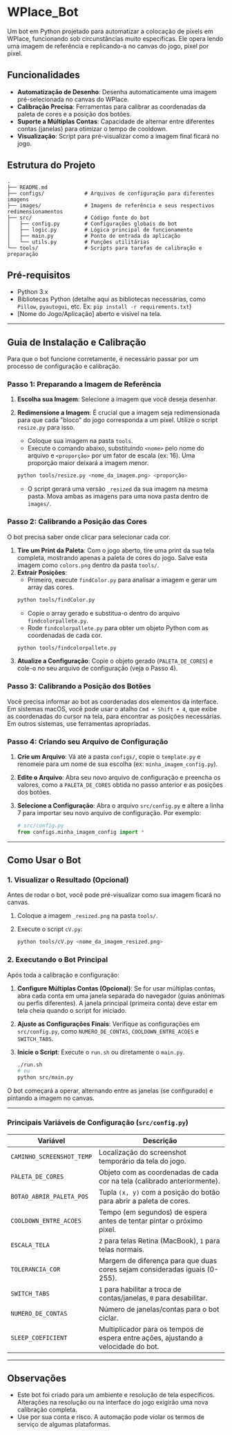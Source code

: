 # WPlace\_Bot

Um bot em Python projetado para automatizar a colocação de pixels em WPlace, funcionando sob circunstâncias muito específicas. Ele opera lendo uma imagem de referência e replicando-a no canvas do jogo, pixel por pixel.

## Funcionalidades

  - **Automatização de Desenho**: Desenha automaticamente uma imagem pré-selecionada no canvas do WPlace.
  - **Calibração Precisa**: Ferramentas para calibrar as coordenadas da paleta de cores e a posição dos botões.
  - **Suporte a Múltiplas Contas**: Capacidade de alternar entre diferentes contas (janelas) para otimizar o tempo de cooldown.
  - **Visualização**: Script para pré-visualizar como a imagem final ficará no jogo.

## Estrutura do Projeto

```
.
├── README.md
├── configs/             # Arquivos de configuração para diferentes imagens
├── images/              # Imagens de referência e seus respectivos redimensionamentos
├── src/                 # Código fonte do bot
│   ├── config.py        # Configurações globais do bot
│   ├── logic.py         # Lógica principal de funcionamento
│   ├── main.py          # Ponto de entrada da aplicação
│   └── utils.py         # Funções utilitárias
└── tools/               # Scripts para tarefas de calibração e preparação
```

## Pré-requisitos

  - Python 3.x
  - Bibliotecas Python (detalhe aqui as bibliotecas necessárias, como `Pillow`, `pyautogui`, etc. Ex: `pip install -r requirements.txt`)
  - [Nome do Jogo/Aplicação] aberto e visível na tela.

-----

## Guia de Instalação e Calibração

Para que o bot funcione corretamente, é necessário passar por um processo de configuração e calibração.

### Passo 1: Preparando a Imagem de Referência

1.  **Escolha sua Imagem**: Selecione a imagem que você deseja desenhar.

2.  **Redimensione a Imagem**: É crucial que a imagem seja redimensionada para que cada "bloco" do jogo corresponda a um pixel. Utilize o script `resize.py` para isso.

      * Coloque sua imagem na pasta `tools`.
      * Execute o comando abaixo, substituindo `<nome>` pelo nome do arquivo e `<proporção>` por um fator de escala (ex: 16). Uma proporção maior deixará a imagem menor.

    <!-- end list -->

    ```bash
    python tools/resize.py <nome_da_imagem.png> <proporção>
    ```

      * O script gerará uma versão `_resized` da sua imagem na mesma pasta. Mova ambas as imagens para uma nova pasta dentro de `images/`.

### Passo 2: Calibrando a Posição das Cores

O bot precisa saber onde clicar para selecionar cada cor.

1.  **Tire um Print da Paleta**: Com o jogo aberto, tire uma print da sua tela completa, mostrando apenas a paleta de cores do jogo. Salve esta imagem como `colors.png` dentro da pasta `tools/`.
2.  **Extrair Posições**:
      * Primeiro, execute `findColor.py` para analisar a imagem e gerar um array das cores.
    <!-- end list -->
    ```bash
    python tools/findColor.py
    ```
      * Copie o array gerado e substitua-o dentro do arquivo `findcolorpallete.py`.
      * Rode `findcolorpallete.py` para obter um objeto Python com as coordenadas de cada cor.
    <!-- end list -->
    ```bash
    python tools/findcolorpallete.py
    ```
3.  **Atualize a Configuração**: Copie o objeto gerado (`PALETA_DE_CORES`) e cole-o no seu arquivo de configuração (veja o Passo 4).

### Passo 3: Calibrando a Posição dos Botões

Você precisa informar ao bot as coordenadas dos elementos da interface. Em sistemas macOS, você pode usar o atalho `Cmd + Shift + 4`, que exibe as coordenadas do cursor na tela, para encontrar as posições necessárias. Em outros sistemas, use ferramentas apropriadas.

### Passo 4: Criando seu Arquivo de Configuração

1.  **Crie um Arquivo**: Vá até a pasta `configs/`, copie o `template.py` e renomeie para um nome de sua escolha (ex: `minha_imagem_config.py`).

2.  **Edite o Arquivo**: Abra seu novo arquivo de configuração e preencha os valores, como a `PALETA_DE_CORES` obtida no passo anterior e as posições dos botões.

3.  **Selecione a Configuração**: Abra o arquivo `src/config.py` e altere a linha 7 para importar seu novo arquivo de configuração. Por exemplo:

    ```python
    # src/config.py
    from configs.minha_imagem_config import *
    ```

-----

## Como Usar o Bot

### 1\. Visualizar o Resultado (Opcional)

Antes de rodar o bot, você pode pré-visualizar como sua imagem ficará no canvas.

1.  Coloque a imagem `_resized.png` na pasta `tools/`.

2.  Execute o script `cV.py`:

    ```bash
    python tools/cV.py <nome_da_imagem_resized.png>
    ```

### 2\. Executando o Bot Principal

Após toda a calibração e configuração:

1.  **Configure Múltiplas Contas (Opcional)**: Se for usar múltiplas contas, abra cada conta em uma janela separada do navegador (guias anônimas ou perfis diferentes). A janela principal (primeira conta) deve estar em tela cheia quando o script for iniciado.

2.  **Ajuste as Configurações Finais**: Verifique as configurações em `src/config.py`, como `NUMERO_DE_CONTAS`, `COOLDOWN_ENTRE_ACOES` e `SWITCH_TABS`.

3.  **Inicie o Script**: Execute o `run.sh` ou diretamente o `main.py`.

    ```bash
    ./run.sh
    # ou
    python src/main.py
    ```

O bot começará a operar, alternando entre as janelas (se configurado) e pintando a imagem no canvas.

-----

### Principais Variáveis de Configuração (`src/config.py`)

| Variável                          | Descrição                                                                              |
| --------------------------------- | -------------------------------------------------------------------------------------- |
| `CAMINHO_SCREENSHOT_TEMP`           | Localização do screenshot temporário da tela do jogo.                                  |
| `PALETA_DE_CORES`                 | Objeto com as coordenadas de cada cor na tela (calibrado anteriormente).               |
| `BOTAO_ABRIR_PALETA_POS`            | Tupla `(x, y)` com a posição do botão para abrir a paleta de cores.                    |
| `COOLDOWN_ENTRE_ACOES`            | Tempo (em segundos) de espera antes de tentar pintar o próximo pixel.                  |
| `ESCALA_TELA`                     | `2` para telas Retina (MacBook), `1` para telas normais.                                 |
| `TOLERANCIA_COR`                  | Margem de diferença para que duas cores sejam consideradas iguais (0-255).             |
| `SWITCH_TABS`                     | `1` para habilitar a troca de contas/janelas, `0` para desabilitar.                    |
| `NUMERO_DE_CONTAS`                | Número de janelas/contas para o bot ciclar.                                            |
| `SLEEP_COEFICIENT`                | Multiplicador para os tempos de espera entre ações, ajustando a velocidade do bot.     |

-----

## Observações

  - Este bot foi criado para um ambiente e resolução de tela específicos. Alterações na resolução ou na interface do jogo exigirão uma nova calibração completa.
  - Use por sua conta e risco. A automação pode violar os termos de serviço de algumas plataformas.